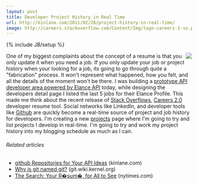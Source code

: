 ```yaml
---
layout: post
title: Developer Project History in Real Time
url: http://kinlane.com/2011/02/28/project-history-in-real-time/
image: http://careers.stackoverflow.com/Content/Img/logo-careers-2-so.png
---
```

{% include JB/setup %}
<a href="http://stackoverflow.com/" target="_blank"><img src="http://careers.stackoverflow.com/Content/Img/logo-careers-2-so.png"  align="right" /></a>One of my biggest complaints about the concept of a resume is that you only update it when you need a job.
If you only update your job or project history when your looking for a job, its going to go through quite a "fabrication" process.
It won't represent what happened, how you felt, and all the details of the moment won't be there.
I was building a <a href="http://elance.apievangelist.com/" target="_blank">prototype API developer area powered by Elance API</a> today, while designing the developers detail page I listed the last 5 jobs for their Elance Profile.
This made me think about the recent release of <a href="http://stackoverflow.com/" target="_blank">Stack Overflows</a>, <a href="http://careers.stackoverflow.com/" target="_blank">Careers 2.0</a> developer resume tool.
Social networks like LinkedIn, and developer tools like <a href="http://www.github.com" target="_blank">Github</a> are quickly become a real-time source of project and job history for developers.
I'm creating a new <a href="http://www.kinlane.com/projects/" target="_blank">projects</a> page where I'm going to try and list projects I develop in real-time. I'm going to try and work my project history into my blogging schedule as much as I can.
<h6 class="zemanta-related-title c1">
     Related articles
</h6>
<ul class="zemanta-article-ul">
     <li class="zemanta-article-ul-li">
          <a href="http://www.kinlane.com/2011/01/github-repositories-for-your-api-ideas/">github Repositories for Your API Ideas</a> (kinlane.com)
     </li>
     <li class="zemanta-article-ul-li">
          <a href="https://git.wiki.kernel.org/index.php/GitFaq">Why is git named git?</a> (git.wiki.kernel.org)
     </li>
     <li class="zemanta-article-ul-li">
          <a href="http://r.zemanta.com/?u=http%3A//www10.nytimes.com/2011/02/27/jobs/27search.html%3F_r%3D5&amp;a=36697469&amp;rid=e2f494e1-854c-44f2-9e7c-6f9ded6b4157&amp;e=7262c3701ad8af0ea39ab81cb1ed3347">The Search: Your R�sum�, for All to See</a> (nytimes.com)
     </li>
</ul>